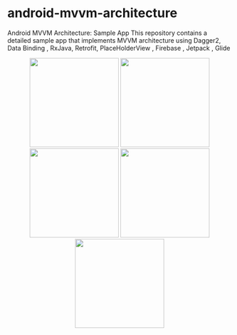 # android-mvvm-architecture
Android MVVM Architecture: Sample App
This repository contains a detailed sample app that implements MVVM architecture using Dagger2, Data Binding , RxJava, Retrofit, PlaceHolderView , Firebase , Jetpack , Glide 
<br>
<p align="center">
  <img src="http://saeedbaharikhoob.com/projects/mvvmSample/public/screenshot/news.jpg" width="200">
  <img src="http://saeedbaharikhoob.com/projects/mvvmSample/public/screenshot/search.jpg" width="200">
  <img src="http://saeedbaharikhoob.com/projects/mvvmSample/public/screenshot/news_details.jpg" width="200">
  <img src="http://saeedbaharikhoob.com/projects/mvvmSample/public/screenshot/news_details2.jpg" width="200">
  <img src="http://saeedbaharikhoob.com/projects/mvvmSample/public/screenshot/news_hashtag.png" width="200">

</p>
<br>
<br>
